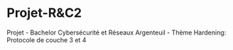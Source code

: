 # Projet-R&C2
Projet - Bachelor Cybersécurité et Réseaux Argenteuil - Thème Hardening: Protocole de couche 3 et 4
